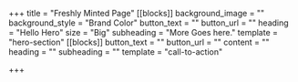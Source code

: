 +++
title = "Freshly Minted Page"
[[blocks]]
background_image = ""
background_style = "Brand Color"
button_text = ""
button_url = ""
heading = "Hello Hero"
size = "Big"
subheading = "More Goes here."
template = "hero-section"
[[blocks]]
button_text = ""
button_url = ""
content = ""
heading = ""
subheading = ""
template = "call-to-action"

+++
